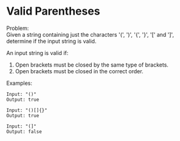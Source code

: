 # Valid Parentheses

Problem:  
Given a string containing just the characters '(', ')', '{', '}', '[' and ']', determine if the input string is valid.    
  
An input string is valid if:
1. Open brackets must be closed by the same type of brackets.  
2. Open brackets must be closed in the correct order.  
  
Examples:  
```
Input: "()"  
Output: true
```  
  
```
Input: "()[]{}"  
Output: true
```  
  
```
Input: "(]"  
Output: false
```  